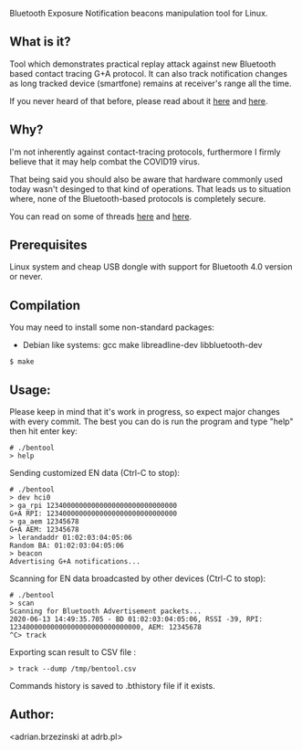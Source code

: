 
Bluetooth Exposure Notification beacons manipulation tool for Linux.

## What is it?

Tool which demonstrates practical replay attack against new Bluetooth based
contact tracing G+A protocol. It can also track notification changes as long
tracked device (smartfone) remains at receiver's range all the time.

If you never heard of that before, please read about it [here](https://github.com/DP-3T/documents/blob/master/DP3T%20-%20Simplified%20Three%20Page%20Brief.pdf) and [here](https://www.apple.com/covid19/contacttracing/).

## Why?

I'm not inherently against contact-tracing protocols, furthermore I firmly
believe that it may help combat the COVID19 virus.

That being said you should also be aware that hardware commonly used today
wasn't desinged to that kind of operations. That leads us to situation where,
none of the Bluetooth-based protocols is completely secure.

You can read on some of threads [here](https://www.eff.org/deeplinks/2020/04/apple-and-googles-covid-19-exposure-notification-api-questions-and-answers) and [here](https://eprint.iacr.org/2020/399.pdf).

## Prerequisites

Linux system and cheap USB dongle with support for Bluetooth 4.0 version
or never.

## Compilation

You may need to install some non-standard packages:

  - Debian like systems: gcc make libreadline-dev libbluetooth-dev

```
$ make
```

## Usage:

Please keep in mind that it's work in progress, so expect major changes
with every commit. The best you can do is run the program and type "help"
then hit enter key:

```
# ./bentool
> help
```

Sending customized EN data (Ctrl-C to stop):

```
# ./bentool
> dev hci0
> ga_rpi 12340000000000000000000000000000
G+A RPI: 12340000000000000000000000000000
> ga_aem 12345678
G+A AEM: 12345678
> lerandaddr 01:02:03:04:05:06
Random BA: 01:02:03:04:05:06
> beacon
Advertising G+A notifications...
```

Scanning for EN data broadcasted by other devices (Ctrl-C to stop):

```
# ./bentool
> scan
Scanning for Bluetooth Advertisement packets...
2020-06-13 14:49:35.705 - BD 01:02:03:04:05:06, RSSI -39, RPI: 12340000000000000000000000000000, AEM: 12345678
^C> track
```

Exporting scan result to CSV file :

```
> track --dump /tmp/bentool.csv
```

Commands history is saved to .bthistory file if it exists.

## Author:
<adrian.brzezinski at adrb.pl>
